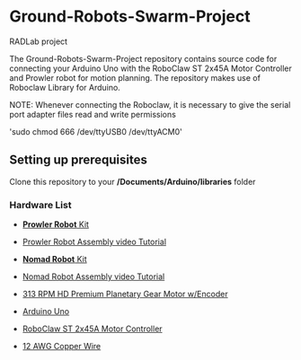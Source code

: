# Ground-Robots-Swarm-Project
RADLab project 


The Ground-Robots-Swarm-Project repository contains source code for connecting your Arduino Uno with the RoboClaw ST 2x45A Motor Controller and Prowler robot for motion planning. The repository makes use of Roboclaw Library for Arduino.

NOTE: Whenever connecting the Roboclaw, it is necessary to give the serial port adapter files read and write permissions

'sudo chmod 666 /dev/ttyUSB0 /dev/ttyACM0'

## Setting up prerequisites

Clone this repository to your **/Documents/Arduino/libraries** folder

### Hardware List 

- [**Prowler Robot** Kit](https://www.servocity.com/prowler)
- [Prowler Robot Assembly video Tutorial](https://www.youtube.com/watch?v=k7ZXSDlREJM)

- [**Nomad Robot** Kit](https://www.servocity.com/nomad)
- [Nomad Robot Assembly video Tutorial](https://www.youtube.com/watch?v=FAPDkyeAek8)

- [313 RPM HD Premium Planetary Gear Motor w/Encoder](https://www.servocity.com/313-rpm-hd-premium-planetary-gear-motor-w-encoder)

- [Arduino Uno](https://store.arduino.cc/usa/arduino-uno-rev3)

- [RoboClaw ST 2x45A Motor Controller](http://www.basicmicro.com/RoboClaw-ST-2x45A-Motor-Controller_p_27.html)

- [12 AWG Copper Wire](https://www.amazon.com/gp/product/B01AQU3ST8)
